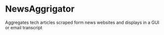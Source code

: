 # NewsAggrigator
Aggregates tech articles scraped form news websites and displays in a GUI or email transcript
